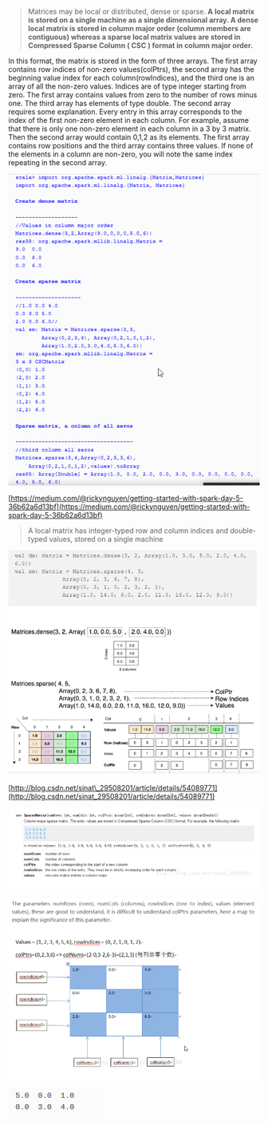 > Matrices may be local or distributed, dense or sparse. **A local matrix is stored on a single machine as a single dimensional array. A dense local matrix is stored in column major order \(column members are contiguous\) whereas a sparse local matrix values are stored in Compressed Sparse Column  \( CSC \) format in column major order.**

In this format, the matrix is stored in the form of three arrays. The first array contains row indices of non-zero values\(colPtrs\), the second array has the beginning value index for each column\(rowIndices\), and the third one is an array of all the non-zero values. Indices are of type integer starting from zero. The first array contains values from zero to the number of rows minus one. The third array has elements of type double. The second array requires some explanation. Every entry in this array corresponds to the index of the first non-zero element in each column. For example, assume that there is only one non-zero element in each column in a 3 by 3 matrix. Then the second array would contain 0,1,2 as its elements. The first array contains row positions and the third array contains three values. If none of the elements in a column are non-zero, you will note the same index repeating in the second array.

![](/assets/localMat.png)

[https://medium.com/@rickynguyen/getting-started-with-spark-day-5-36b62a6d13bf](https://medium.com/@rickynguyen/getting-started-with-spark-day-5-36b62a6d13bf)

> A local matrix has integer-typed row and column indices and double-typed values, stored on a single machine

![](/assets/mat.png)

[http://blog.csdn.net/sinat\_29508201/article/details/54089771](http://blog.csdn.net/sinat_29508201/article/details/54089771)

![](/assets/mat5.png)

![](/assets/mat2.png)





![](/assets/matrix1.png)

